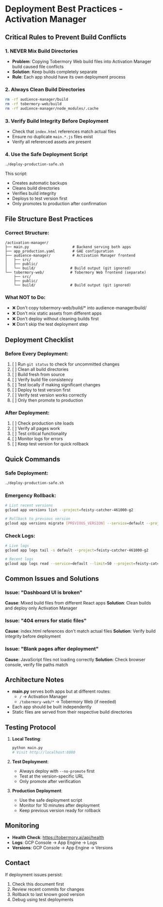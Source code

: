 # Deployment Best Practices - Activation Manager

## Critical Rules to Prevent Build Conflicts

### 1. **NEVER Mix Build Directories**
- **Problem**: Copying Tobermory Web build files into Activation Manager build caused file conflicts
- **Solution**: Keep builds completely separate
- **Rule**: Each app should have its own deployment process

### 2. **Always Clean Build Directories**
```bash
rm -rf audience-manager/build
rm -rf tobermory-web/build
rm -rf audience-manager/node_modules/.cache
```

### 3. **Verify Build Integrity Before Deployment**
- Check that `index.html` references match actual files
- Ensure no duplicate `main.*.js` files exist
- Verify all referenced assets are present

### 4. **Use the Safe Deployment Script**
```bash
./deploy-production-safe.sh
```

This script:
- Creates automatic backups
- Cleans build directories
- Verifies build integrity
- Deploys to test version first
- Only promotes to production after confirmation

## File Structure Best Practices

### Correct Structure:
```
/activation-manager/
├── main.py                    # Backend serving both apps
├── app_production.yaml        # GAE configuration
├── audience-manager/          # Activation Manager frontend
│   ├── src/
│   ├── public/
│   └── build/                # Build output (git ignored)
└── tobermory-web/            # Tobermory Web frontend (separate)
    ├── src/
    ├── public/
    └── build/                # Build output (git ignored)
```

### What NOT to Do:
- ❌ Don't copy tobermory-web/build/* into audience-manager/build/
- ❌ Don't mix static assets from different apps
- ❌ Don't deploy without cleaning builds first
- ❌ Don't skip the test deployment step

## Deployment Checklist

### Before Every Deployment:
1. [ ] Run `git status` to check for uncommitted changes
2. [ ] Clean all build directories
3. [ ] Build fresh from source
4. [ ] Verify build file consistency
5. [ ] Test locally if making significant changes
6. [ ] Deploy to test version first
7. [ ] Verify test version works correctly
8. [ ] Only then promote to production

### After Deployment:
1. [ ] Check production site loads
2. [ ] Verify all pages work
3. [ ] Test critical functionality
4. [ ] Monitor logs for errors
5. [ ] Keep test version for quick rollback

## Quick Commands

### Safe Deployment:
```bash
./deploy-production-safe.sh
```

### Emergency Rollback:
```bash
# List recent versions
gcloud app versions list --project=feisty-catcher-461000-g2

# Rollback to previous version
gcloud app versions migrate [PREVIOUS_VERSION] --service=default --project=feisty-catcher-461000-g2
```

### Check Logs:
```bash
# Live logs
gcloud app logs tail -s default --project=feisty-catcher-461000-g2

# Recent logs
gcloud app logs read --service=default --limit=50 --project=feisty-catcher-461000-g2
```

## Common Issues and Solutions

### Issue: "Dashboard UI is broken"
**Cause**: Mixed build files from different React apps
**Solution**: Clean builds and deploy only Activation Manager

### Issue: "404 errors for static files"
**Cause**: index.html references don't match actual files
**Solution**: Verify build integrity before deployment

### Issue: "Blank pages after deployment"
**Cause**: JavaScript files not loading correctly
**Solution**: Check browser console, verify file paths match

## Architecture Notes

- **main.py** serves both apps but at different routes:
  - `/` → Activation Manager
  - `/tobermory-web/*` → Tobermory Web (if needed)
- Each app should be built independently
- Static files are served from their respective build directories

## Testing Protocol

1. **Local Testing**:
   ```bash
   python main.py
   # Visit http://localhost:8080
   ```

2. **Test Deployment**:
   - Always deploy with `--no-promote` first
   - Test at the version-specific URL
   - Only promote after verification

3. **Production Deployment**:
   - Use the safe deployment script
   - Monitor for 10 minutes after deployment
   - Keep previous version ready for rollback

## Monitoring

- **Health Check**: https://tobermory.ai/api/health
- **Logs**: GCP Console → App Engine → Logs
- **Versions**: GCP Console → App Engine → Versions

## Contact

If deployment issues persist:
1. Check this document first
2. Review recent commits for changes
3. Rollback to last known good version
4. Debug using test deployments